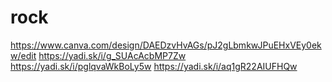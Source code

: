# rock
https://www.canva.com/design/DAEDzvHvAGs/pJ2gLbmkwJPuEHxVEy0ekw/edit
https://yadi.sk/i/g_SUAcAcbMP7Zw
https://yadi.sk/i/pglqvaWkBoLy5w
https://yadi.sk/i/aq1gR22AIUFHQw
